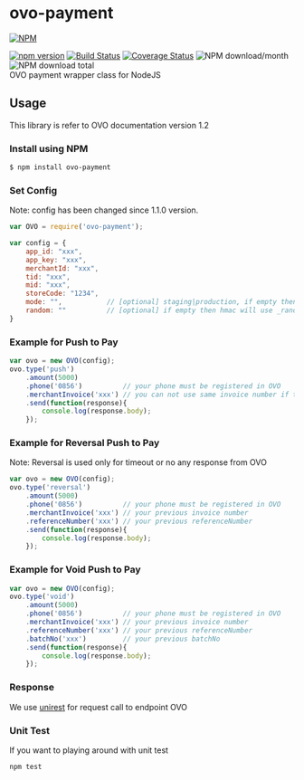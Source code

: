 # ovo-payment
[![NPM](https://nodei.co/npm/ovo-payment.png?downloads=true&downloadRank=true&stars=true)](https://nodei.co/npm/ovo-payment/)  
  
[![npm version](https://img.shields.io/npm/v/ovo-payment.svg?style=flat-square)](https://www.npmjs.org/package/ovo-payment)
[![Build Status](https://travis-ci.org/aalfiann/midtrans-payment.svg?branch=master)](https://travis-ci.org/aalfiann/ovo-payment)
[![Coverage Status](https://coveralls.io/repos/github/aalfiann/ovo-payment/badge.svg?branch=master)](https://coveralls.io/github/aalfiann/ovo-payment?branch=master)
![NPM download/month](https://img.shields.io/npm/dm/ovo-payment.svg)
![NPM download total](https://img.shields.io/npm/dt/ovo-payment.svg)  
OVO payment wrapper class for NodeJS

## Usage
This library is refer to OVO documentation version 1.2

### Install using NPM
```bash
$ npm install ovo-payment
```

### Set Config
Note: config has been changed since 1.1.0 version.
```javascript
var OVO = require('ovo-payment');

var config = {
    app_id: "xxx",
    app_key: "xxx",
    merchantId: "xxx",
    tid: "xxx",
    mid: "xxx",
    storeCode: "1234",
    mode: "",           // [optional] staging|production, if empty then will use api staging url address
    random: ""          // [optional] if empty then hmac will use _randomizer()
}
```

### Example for Push to Pay
```javascript
var ovo = new OVO(config);
ovo.type('push')
    .amount(5000)
    .phone('0856')          // your phone must be registered in OVO
    .merchantInvoice('xxx') // you can not use same invoice number if the previous request was failed or canceled
    .send(function(response){
        console.log(response.body);
    });
```

### Example for Reversal Push to Pay
Note: Reversal is used only for timeout or no any response from OVO
```javascript
var ovo = new OVO(config);
ovo.type('reversal')
    .amount(5000)
    .phone('0856')          // your phone must be registered in OVO
    .merchantInvoice('xxx') // your previous invoice number
    .referenceNumber('xxx') // your previous referenceNumber
    .send(function(response){
        console.log(response.body);
    });
```

### Example for Void Push to Pay
```javascript
var ovo = new OVO(config);
ovo.type('void')
    .amount(5000)
    .phone('0856')          // your phone must be registered in OVO
    .merchantInvoice('xxx') // your previous invoice number
    .referenceNumber('xxx') // your previous referenceNumber
    .batchNo('xxx')         // your previous batchNo
    .send(function(response){
        console.log(response.body);
    });
```

### Response
We use [unirest](https://unirest.io) for request call to endpoint OVO

### Unit Test
If you want to playing around with unit test
```
npm test
```